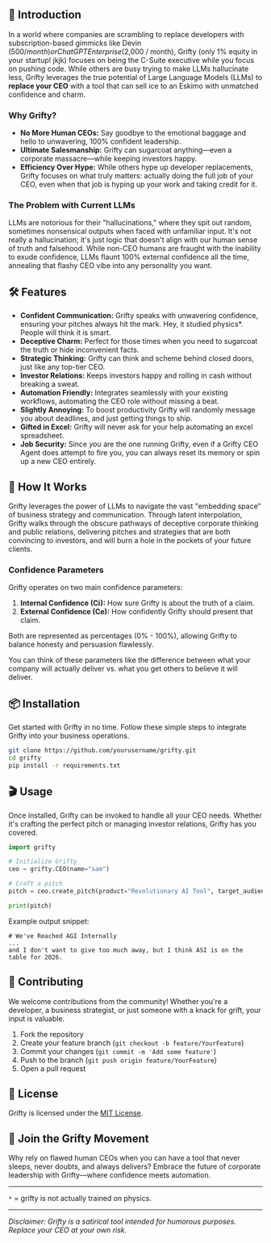 ## 🚀 Introduction

In a world where companies are scrambling to replace developers with subscription-based gimmicks like Devin ($500 / month) or ChatGPT Enterprise ($2,000 / month), Grifty (only 1% equity in your startup! jkjk) focuses on being the C-Suite executive while you focus on pushing code. While others are busy trying to make LLMs hallucinate less, Grifty leverages the true potential of Large Language Models (LLMs) to **replace your CEO** with a tool that can sell ice to an Eskimo with unmatched confidence and charm.

### Why Grifty?

- **No More Human CEOs:** Say goodbye to the emotional baggage and hello to unwavering, 100% confident leadership.
- **Ultimate Salesmanship:** Grifty can sugarcoat anything—even a corporate massacre—while keeping investors happy.
- **Efficiency Over Hype:** While others hype up developer replacements, Grifty focuses on what truly matters: actually doing the full job of your CEO, even when that job is hyping up your work and taking credit for it.

### The Problem with Current LLMs

LLMs are notorious for their "hallucinations," where they spit out random, sometimes nonsensical outputs when faced with unfamiliar input. It's not really a hallucination; it's just logic that doesn't align with our human sense of truth and falsehood. While non-CEO humans are fraught with the inability to exude confidence, LLMs flaunt 100% external confidence all the time, annealing that flashy CEO vibe into any personality you want.

## 🛠️ Features

- **Confident Communication:** Grifty speaks with unwavering confidence, ensuring your pitches always hit the mark. Hey, it studied physics*. People will think it is smart.
- **Deceptive Charm:** Perfect for those times when you need to sugarcoat the truth or hide inconvenient facts.
- **Strategic Thinking:** Grifty can think and scheme behind closed doors, just like any top-tier CEO.
- **Investor Relations:** Keeps investors happy and rolling in cash without breaking a sweat.
- **Automation Friendly:** Integrates seamlessly with your existing workflows, automating the CEO role without missing a beat.
- **Slightly Annoying:** To boost productivity Grifty will randomly message you about deadlines, and just getting things to ship.
- **Gifted in Excel:** Grifty will never ask for your help automating an excel spreadsheet.
- **Job Security:** Since *you* are the one running Grifty, even if a Grifty CEO Agent does attempt to fire you, you can always reset its memory or spin up a new CEO entirely.

## 🧠 How It Works

Grifty leverages the power of LLMs to navigate the vast "embedding space" of business strategy and communication. Through latent interpolation, Grifty walks through the obscure pathways of deceptive corporate thinking and public relations, delivering pitches and strategies that are both convincing to investors, and will burn a hole in the pockets of your future clients.

### Confidence Parameters

Grifty operates on two main confidence parameters:

1. **Internal Confidence (Ci):** How sure Grifty is about the truth of a claim.
2. **External Confidence (Ce):** How confidently Grifty should present that claim.

Both are represented as percentages (0% - 100%), allowing Grifty to balance honesty and persuasion flawlessly.

You can think of these parameters like the difference between what your company will actually deliver vs. what you get others to believe it will deliver.

## 📦 Installation

Get started with Grifty in no time. Follow these simple steps to integrate Grifty into your business operations.

```bash
git clone https://github.com/yourusername/grifty.git
cd grifty
pip install -r requirements.txt
```

## 🎬 Usage

Once installed, Grifty can be invoked to handle all your CEO needs. Whether it's crafting the perfect pitch or managing investor relations, Grifty has you covered.

```python
import grifty

# Initialize Grifty
ceo = grifty.CEO(name="sam")

# Craft a pitch
pitch = ceo.create_pitch(product="Revolutionary AI Tool", target_audience="Investors", ci=0.15, ce=1.0)

print(pitch)
```

Example output snippet:
```
# We've Reached AGI Internally
...
and I don't want to give too much away, but I think ASI is on the table for 2026.
```

## 🤝 Contributing

We welcome contributions from the community! Whether you're a developer, a business strategist, or just someone with a knack for grift, your input is valuable.

1. Fork the repository
2. Create your feature branch (`git checkout -b feature/YourFeature`)
3. Commit your changes (`git commit -m 'Add some feature'`)
4. Push to the branch (`git push origin feature/YourFeature`)
5. Open a pull request

## 📄 License

Grifty is licensed under the [MIT License](LICENSE).

## 💬 Join the Grifty Movement

Why rely on flawed human CEOs when you can have a tool that never sleeps, never doubts, and always delivers? Embrace the future of corporate leadership with Grifty—where confidence meets automation.

---
`*` = grifty is not actually trained on physics.

---

*Disclaimer: Grifty is a satirical tool intended for humorous purposes. Replace your CEO at your own risk.*
